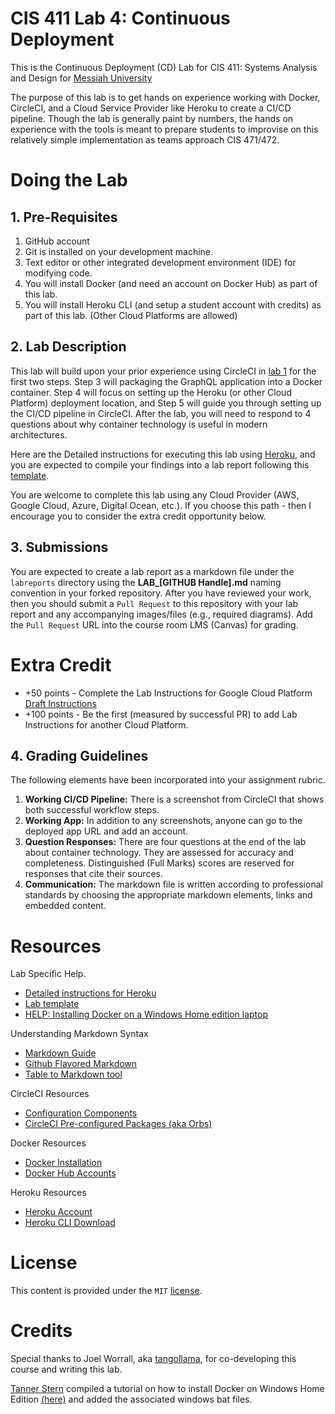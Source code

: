 # CIS 411 Lab 4: Continuous Deployment
This is the Continuous Deployment (CD) Lab for CIS 411: Systems Analysis and Design for [Messiah University](http://messiah.edu)

The purpose of this lab is to get hands on experience working with Docker, CircleCI, and a Cloud Service Provider like Heroku to create a CI/CD pipeline. Though the lab is generally paint by numbers, the hands on experience with the tools is meant to prepare students to improvise on this relatively simple implementation as teams approach CIS 471/472.  

# Doing the Lab

## 1. Pre-Requisites
1. GitHub account
2. Git is installed on your development machine.
3. Text editor or other integrated development environment (IDE) for modifying code.  
4. You will install Docker (and need an account on Docker Hub) as part of this lab.
5. You will install Heroku CLI (and setup a student account with credits) as part of this lab.  (Other Cloud Platforms are allowed)

## 2. Lab Description
This lab will build upon your prior experience using CircleCI in [lab 1](https://github.com/trevordbunch/cis411_lab1_CI) for the first two steps.  Step 3 will packaging the GraphQL application into a Docker container.  Step 4 will focus on setting up the Heroku (or other Cloud Platform) deployment location, and Step 5 will guide you through setting up the CI/CD pipeline in CircleCI.  After the lab, you will need to respond to 4 questions about why container technology is useful in modern architectures.

Here are the Detailed instructions for executing this lab using [Heroku](LAB_INSTRUCTIONS_Heroku.md), and you are expected to compile your findings into a lab report following this [template](labreports/LAB_TEMPLATE.md).

You are welcome to complete this lab using any Cloud Provider (AWS, Google Cloud, Azure, Digital Ocean, etc.).  If you choose this path - then I encourage you to consider the extra credit opportunity below.

## 3. Submissions
You are expected to create a lab report as a markdown file under the `labreports` directory using the **LAB_[GITHUB Handle].md** naming convention in your forked repository.  After you have reviewed your work, then you should submit a `Pull Request` to this repository with your lab report and any accompanying images/files (e.g., required diagrams).  Add the `Pull Request` URL into the course room LMS (Canvas) for grading.

# Extra Credit

- +50 points - Complete the Lab Instructions for Google Cloud Platform [Draft Instructions](LAB_INSTRUCTIONS_Google.md)
- +100 points - Be the first (measured by successful PR) to add Lab Instructions for another Cloud Platform.

## 4. Grading Guidelines
The following elements have been incorporated into your assignment rubric.
1. **Working CI/CD Pipeline:** There is a screenshot from CircleCI that shows both successful workflow steps.
2. **Working App:** In addition to any screenshots, anyone can go to the deployed app URL and add an account.
3. **Question Responses:** There are four questions at the end of the lab about container technology.  They are assessed for accuracy and completeness.  Distinguished (Full Marks) scores are reserved for responses that cite their sources.
4. **Communication:**  The markdown file is written according to professional standards by choosing the appropriate markdown elements, links and embedded content.

# Resources
Lab Specific Help.
- [Detailed instructions for Heroku](LAB_INSTRUCTIONS_Heroku.md)
- [Lab template](labreports/LAB_Template.md)
- [HELP: Installing Docker on a Windows Home edition laptop](ex/Docker_Installation_Win10_Home.md)

Understanding Markdown Syntax
- [Markdown Guide](https://www.markdownguide.org/)
- [Github Flavored Markdown](https://github.github.com/gfm/)
- [Table to Markdown tool](https://tabletomarkdown.com/convert-spreadsheet-to-markdown/)
  
CircleCI Resources
- [Configuration Components](https://circleci.com/docs/2.0/concepts/?section=getting-started#configuration)
- [CircleCI Pre-configured Packages (aka Orbs)](https://circleci.com/docs/2.0/using-orbs/)

Docker Resources
- [Docker Installation](https://docs.docker.com/get-docker/)
- [Docker Hub Accounts](https://hub.docker.com/)

Heroku Resources
- [Heroku Account](https://signup.heroku.com)
- [Heroku CLI Download](https://devcenter.heroku.com/articles/heroku-cli#download-and-install)

# License
This content is provided under the `MIT` [license](LICENSE).

# Credits
Special thanks to Joel Worrall, aka [tangollama](https://github.com/tangollama), for co-developing this course and writing this lab.

[Tanner Stern](https://github.com/tannerstern/) compiled a tutorial on how to install Docker on Windows Home Edition [(here)](ex/Docker_Installation_Win10_Home.md) and added the associated windows bat files.